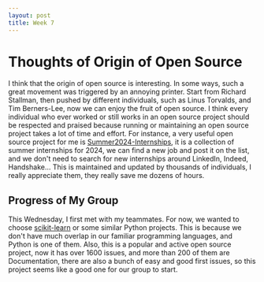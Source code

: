 ```yaml
---
layout: post
title: Week 7
---
```

# Thoughts of Origin of Open Source
I think that the origin of open source is interesting. In some ways, such a great movement was triggered by an annoying printer. Start from Richard Stallman, then pushed by different individuals, such as Linus Torvalds, and Tim Berners-Lee, now we can enjoy the fruit of open source. I think every individual who ever worked or still works in an open source project should be respected and praised because running or maintaining an open source project takes a lot of time and effort. For instance, a very useful open source project for me is [Summer2024-Internships](https://github.com/SimplifyJobs/Summer2024-Internships), it is a collection of summer internships for 2024, we can find a new job and post it on the list, and we don't need to search for new internships around LinkedIn, Indeed, Handshake... This is maintained and updated by thousands of individuals, I really appreciate them, they really save me dozens of hours.

<!--more-->

## Progress of My Group
This Wednesday, I first met with my teammates. For now, we wanted to choose [scikit-learn](https://github.com/scikit-learn/scikit-learn) or some similar Python projects. This is because we don't have much overlap in our familiar programming languages, and Python is one of them. Also, this is a popular and active open source project, now it has over 1600 issues, and more than 200 of them are Documentation, there are also a bunch of easy and good first issues, so this project seems like a good one for our group to start.